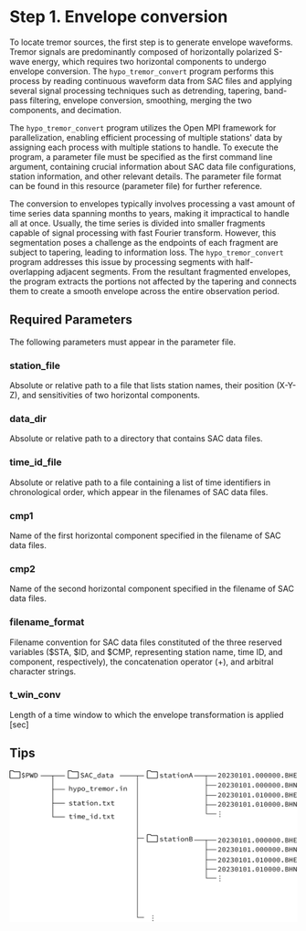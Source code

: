 # Step 1. Envelope conversion

To locate tremor sources, the first step is to generate envelope waveforms. Tremor signals are predominantly composed of horizontally polarized S-wave energy, which requires two horizontal components to undergo envelope conversion. The `hypo_tremor_convert` program performs this process by reading continuous waveform data from SAC files and applying several signal processing techniques such as detrending, tapering, band-pass filtering, envelope conversion, smoothing, merging the two components, and decimation.

The `hypo_tremor_convert` program  utilizes the Open MPI framework for parallelization, enabling efficient processing of multiple stations' data by assigning each process with multiple stations to handle. To execute the program, a parameter file must be specified as the first command line argument, containing crucial information about SAC data file configurations, station information, and other relevant details. The parameter file format can be found in this resource (parameter file) for further reference.

The conversion to envelopes typically involves processing a vast amount of time series data spanning months to years, making it impractical to handle all at once. Usually, the time series is divided into smaller fragments capable of signal processing with fast Fourier transform. However, this segmentation poses a challenge as the endpoints of each fragment are subject to tapering, leading to information loss. The `hypo_tremor_convert` program addresses this issue by processing segments with half-overlapping adjacent segments. From the resultant fragmented envelopes, the program extracts the portions not affected by the tapering and connects them to create a smooth envelope across the entire observation period. 

## Required Parameters

The following parameters must appear in the parameter file.

### station_file 
Absolute or relative path to a file that lists station names, their position (X-Y-Z), and sensitivities of two horizontal components.

### data_dir
Absolute or relative path to a directory that contains SAC data files.

### time_id_file
Absolute or relative path to a file containing a list of time identifiers in chronological order, which appear in the filenames of SAC data files. 

### cmp1
Name of the first horizontal component specified in the filename of SAC data files.

### cmp2
Name of the second horizontal component specified in the filename of SAC data files.

### filename_format 
Filename convention for SAC data files constituted of the three reserved variables ($STA, $ID, and $CMP, representing station name, time ID, and component, respectively), the concatenation operator (+), and arbitral character strings.

### t_win_conv 
Length of a time window to which the envelope transformation is applied [sec]

## Tips

![files](./img/files_convert.png)


